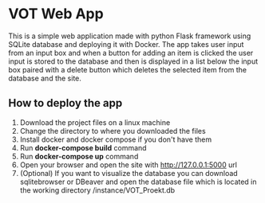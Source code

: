 
# VOT Web App 

This is a simple web application made with python Flask framework using SQLite database and deploying it with Docker.
The app takes user input from an input box and when a button for adding an item is clicked the user input is stored to the database and then is displayed in a list below the input box paired with a delete button which deletes the selected item from the database and the site. 




## How to deploy the app

1. Download the project files on a linux machine
2. Change the directory to where you downloaded the files
3. Install docker and docker compose if you don't have them
4. Run __docker-compose build__ command
5. Run __docker-compose up__ command
6. Open your browser and open the site with http://127.0.0.1:5000 url
7. (Optional) If you want to visualize the database you can download sqlitebrowser or DBeaver and open the database file which is located in the working directory /instance/VOT_Proekt.db
